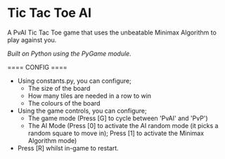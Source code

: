 # Tic Tac Toe AI
A PvAI Tic Tac Toe game that uses the unbeatable Minimax Algorithm to play against you.

_Built on Python using the PyGame module._

==== CONFIG ====

- Using constants.py, you can configure;
    - The size of the board
    - How many tiles are needed in a row to win
    - The colours of the board
- Using the game controls, you can configure;
    - The game mode (Press [G] to cycle between 'PvAI' and 'PvP')
    - The AI Mode (Press [0] to activate the AI random mode (it picks a random square to move in); Press [1] to activate the Minimax Algorithm mode)
- Press [R] whilst in-game to restart.

